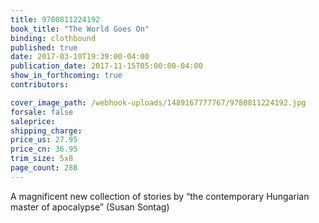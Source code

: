 ```yaml
---
title: 9780811224192
book_title: "The World Goes On"
binding: clothbound
published: true
date: 2017-03-10T19:39:00-04:00
publication_date: 2017-11-15T05:00:00-04:00
show_in_forthcoming: true
contributors:

cover_image_path: /webhook-uploads/1489167777767/9780811224192.jpg
forsale: false
saleprice:
shipping_charge:
price_us: 27.95
price_cn: 36.95
trim_size: 5x8
page_count: 288
---
```

A magnificent new collection of stories by “the contemporary Hungarian master of apocalypse” (Susan Sontag)

